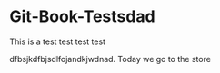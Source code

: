 # Git-Book-Testsdad

This is a test test test test





dfbsjkdfbjsdlfojandkjwdnad. Today we go to the store

